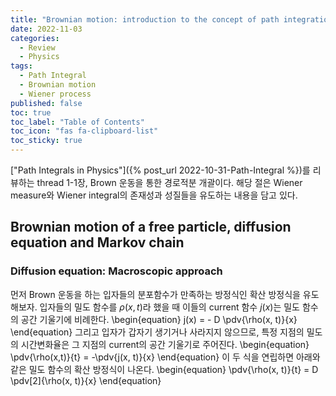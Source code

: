 ```yaml
---
title: "Brownian motion: introduction to the concept of path integration"
date: 2022-11-03
categories:
  - Review
  - Physics
tags:
  - Path Integral
  - Brownian motion
  - Wiener process
published: false
toc: true
toc_label: "Table of Contents"
toc_icon: "fas fa-clipboard-list"
toc_sticky: true
---
```


["Path Integrals in Physics"]({% post_url 2022-10-31-Path-Integral %})를 리뷰하는 thread 1-1장, Brown 운동을 통한 경로적분 개괄이다. 
해당 절은 Wiener measure와 Wiener integral의 존재성과 성질들을 유도하는 내용을 담고 있다. 

## Brownian motion of a free particle, diffusion equation and Markov chain

### Diffusion equation: Macroscopic approach
먼저 Brown 운동을 하는 입자들의 분포함수가 만족하는 방정식인 확산 방정식을 유도해보자. 
입자들의 밀도 함수를  $\rho(x, t)$라 했을 때 이들의 current 함수 $j(x)$는 밀도 함수의 공간 기울기에 비례한다.
\begin{equation}
    j(x) = - D \pdv{\rho(x, t)}{x}
\end{equation}
그리고 입자가 갑자기 생기거나 사라지지 않으므로, 특정 지점의 밀도의 시간변화율은 그 지점의 current의 공간 기울기로 주어진다. 
\begin{equation}
    \pdv{\rho(x,t)}{t} = -\pdv{j(x, t)}{x}
\end{equation}
이 두 식을 연립하면 아래와 같은 밀도 함수의 확산 방정식이 나온다.
\begin{equation}
    \pdv{\rho(x, t)}{t} = D \pdv[2]{\rho(x, t)}{x}
\end{equation}